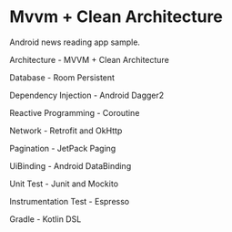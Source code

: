# Mvvm + Clean Architecture
Android news reading app sample.

Architecture - MVVM + Clean Architecture

Database - Room Persistent

Dependency Injection - Android Dagger2

Reactive Programming - Coroutine

Network - Retrofit and OkHttp

Pagination - JetPack Paging

UiBinding - Android DataBinding

Unit Test - Junit and Mockito

Instrumentation Test - Espresso

Gradle - Kotlin DSL
